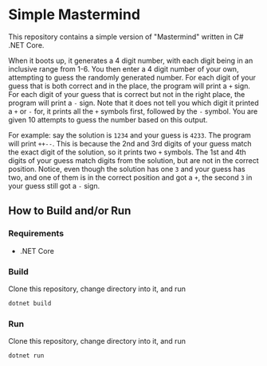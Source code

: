 # Simple Mastermind

This repository contains a simple version of "Mastermind" written in C# .NET Core.

When it boots up, it generates a 4 digit number, with each digit being in an inclusive range from 1-6.
You then enter a 4 digit number of your own, attempting to guess the randomly generated number.
For each digit of your guess that is both correct and in the place, the program will print a `+` sign.
For each digit of your guess that is correct but not in the right place, the program will print a `-` sign.
Note that it does not tell you which digit it printed a `+` or `-` for, it prints all the `+` symbols first, followed
by the `-` symbol. You are given 10 attempts to guess the number based on this output.

For example: say the solution is `1234` and your guess is `4233`. The program will print `++--`.
This is because the 2nd and 3rd digits of your guess match the exact digit of the solution, so it prints
two `+` symbols. The 1st and 4th digits of your guess match digits from the solution, but are not in the
correct position. Notice, even though the solution has one `3` and your guess has two, and one of them
is in the correct position and got a `+`, the second `3` in your guess still got a `-` sign.

## How to Build and/or Run

### Requirements

- .NET Core

### Build

Clone this repository, change directory into it, and run

```bash
dotnet build
```

### Run

Clone this repository, change directory into it, and run

```bash
dotnet run
```
